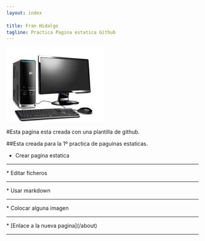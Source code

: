 ```yaml
---
layout: index

title: Fran Hidalgo
tagline: Practica Pagina estatica Github
---
```

![imagen](/img/descarga.jpg)

#Esta pagina esta creada con una plantilla de github.

##Esta creada para la 1º practica de paguinas estaticas.


* Crear pagina estatica
<hr/>
* Editar ficheros
<hr/>
* Usar markdown
<hr/>
* Colocar alguna imagen
<hr/>
* [Enlace a la nueva pagina](/about)
<hr/>

